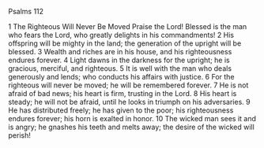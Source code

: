 Psalms 112

1	The Righteous Will Never Be Moved Praise the Lord! Blessed is the man who fears the Lord, who greatly delights in his commandments!
2	His offspring will be mighty in the land; the generation of the upright will be blessed.
3	Wealth and riches are in his house, and his righteousness endures forever.
4	Light dawns in the darkness for the upright; he is gracious, merciful, and righteous.
5	It is well with the man who deals generously and lends; who conducts his affairs with justice.
6	For the righteous will never be moved; he will be remembered forever.
7	He is not afraid of bad news; his heart is firm, trusting in the Lord.
8	His heart is steady; he will not be afraid, until he looks in triumph on his adversaries.
9	He has distributed freely; he has given to the poor; his righteousness endures forever; his horn is exalted in honor.
10	The wicked man sees it and is angry; he gnashes his teeth and melts away; the desire of the wicked will perish!

